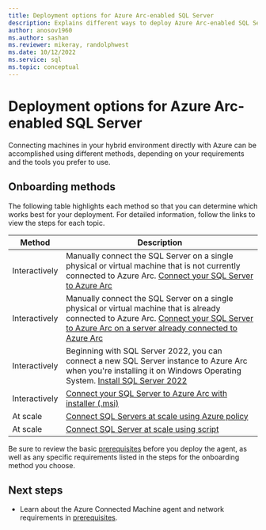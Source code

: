 ```yaml
---
title: Deployment options for Azure Arc-enabled SQL Server
description: Explains different ways to deploy Azure Arc-enabled SQL Server.
author: anosov1960
ms.author: sashan
ms.reviewer: mikeray, randolphwest
ms.date: 10/12/2022
ms.service: sql
ms.topic: conceptual
---
```


# Deployment options for Azure Arc-enabled SQL Server

Connecting machines in your hybrid environment directly with Azure can be accomplished using different methods, depending on your requirements and the tools you prefer to use.

## Onboarding methods

The following table highlights each method so that you can determine which works best for your deployment. For detailed information, follow the links to view the steps for each topic.

| Method | Description |
|--------|-------------|
| Interactively | Manually connect the SQL Server on a single physical or virtual machine that is not currently connected to Azure Arc. [Connect your SQL Server to Azure Arc](connect.md)|
| Interactively | Manually connect the SQL Server on a single physical or virtual machine that is already connected to Azure Arc. [Connect your SQL Server to Azure Arc on a server already connected to Azure Arc](connect-already-enabled.md)
| Interactively | Beginning with SQL Server 2022, you can connect a new SQL Server instance to Azure Arc when you're installing it on Windows Operating System.  [Install SQL Server 2022](../../database-engine/install-windows/install-sql-server-from-the-installation-wizard-setup.md#install-sql-server-2022)|
| Interactively | [Connect your SQL Server to Azure Arc with installer (.msi)](connect-with-installer.md) |
| At scale | [Connect SQL Servers at scale using Azure policy](connect-at-scale.md)|
| At scale | [Connect SQL Server at scale using script](connect-at-scale-script.md)|


Be sure to review the basic [prerequisites](prerequisites.md) before you deploy the agent, as well as any specific requirements listed in the steps for the onboarding method you choose.

## Next steps

* Learn about the Azure Connected Machine agent and network requirements in [prerequisites](prerequisites.md).